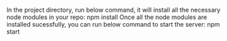 In the project directory, run below command, it will install all the necessary node modules in your repo:
npm install
Once all the node modules are installed sucessfully, you can run below command to start the server:
npm start
